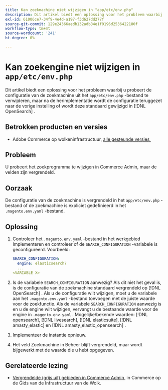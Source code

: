 ```yaml
---
title: Kan zoekmachine niet wijzigen in "app/etc/env.php"
description: Dit artikel biedt een oplossing voor het probleem waarbij u het zoekprogramma probeert te wijzigen in Commerce Admin, maar de velden zijn vergrendeld.
exl-id: 61006ce7-34f9-4e4d-a197-f3d627dd277f
source-git-commit: 129e24366aedb132adb84e1f0196d2536422180f
workflow-type: tm+mt
source-wordcount: '241'
ht-degree: 0%

---
```


# Kan zoekengine niet wijzigen in `app/etc/env.php`

Dit artikel biedt een oplossing voor het probleem waarbij u probeert de configuratie van de zoekmachine uit het `app/etc/env.php` -bestand te verwijderen, maar na de herimplementatie wordt de configuratie teruggezet naar de vorige instelling of wordt deze standaard gewijzigd in [!DNL OpenSearch] .

## Betrokken producten en versies

* Adobe Commerce op wolkeninfrastructuur, [&#x200B; alle gesteunde versies &#x200B;](https://magento.com/sites/default/files/magento-software-lifecycle-policy.pdf)

## Probleem

U probeert het zoekprogramma te wijzigen in Commerce Admin, maar de velden zijn vergrendeld.

## Oorzaak

De configuratie van de zoekmachine is vergrendeld in het `app/etc/env.php` -bestand of de zoekmachine is expliciet gedefinieerd in het `.magento.env.yaml` -bestand.

## Oplossing

1. Controleer het `.magento.env.yaml` -bestand in het werkgebied Implementeren en controleer of de `SEARCH_CONFIGURATION` -variabele is geconfigureerd. Voorbeeld:

   ```yaml
   SEARCH_CONFIGURATION:
     engine: elasticsearch7
     ...
   <VARIABLE X>
   ```

1. Is de variabele `SEARCH_CONFIGURATION` aanwezig? Als dit niet het geval is, is de configuratie van de zoekmachine standaard vergrendeld op [!DNL OpenSearch] . Als u de configuratie wilt wijzigen, moet u de variabele aan het `.magento.env.yaml` -bestand toevoegen met de juiste waarde voor de zoekfunctie. Als de variabele `SEARCH_CONFIGURATION` aanwezig is en u de engine wilt wijzigen, vervangt u de bestaande waarde voor de engine in `.magento.env.yaml` . Mogelijke/bekende waarden: [!DNL opensearch], [!DNL livesearch], [!DNL elasticsuite], [!DNL amasty_elastic] en [!DNL amasty_elastic_opensearch] .
1. Implementeer de instantie opnieuw.
1. Het veld Zoekmachine in Beheer blijft vergrendeld, maar wordt bijgewerkt met de waarde die u hebt opgegeven.

## Gerelateerde lezing

* [&#x200B; Vergrendelde (grijs uit) gebieden in Commerce Admin &#x200B;](https://experienceleague.adobe.com/nl/docs/experience-cloud-kcs/kbarticles/ka-26879) in Commerce op de Gids van de Infrastructuur van de Wolk.
